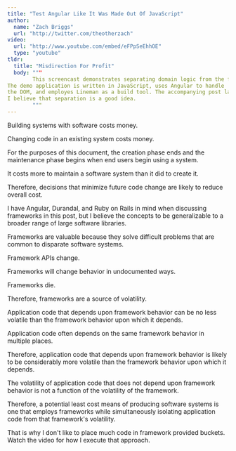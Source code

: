 ```yaml
---
title: "Test Angular Like It Was Made Out Of JavaScript"
author:
  name: "Zach Briggs"
  url: "http://twitter.com/theotherzach"
video:
  url: "http://www.youtube.com/embed/eFPpSeEhhOE"
  type: "youtube"
tldr:
  title: "Misdirection For Profit"
  body: """
        This screencast demonstrates separating domain logic from the framework
The demo application is written in JavaScript, uses Angular to handle
the DOM, and employes Lineman as a build tool. The accompanying post lays out the why
I believe that separation is a good idea.
        """
---
```

Building systems with software costs money.

Changing code in an existing system costs money.

For the purposes of this document, the creation phase ends and the maintenance phase begins when end users begin using a system.

It costs more to maintain a software system than it did to create it.

Therefore, decisions that minimize future code change are likely to reduce overall cost.

I have Angular, Durandal, and Ruby on Rails in mind when discussing frameworks in this post, but I believe the concepts to be generalizable to a broader range of large software libraries.

Frameworks are valuable because they solve difficult problems that are common to disparate software systems.

Framework APIs change.

Frameworks will change behavior in undocumented ways.

Frameworks die.

Therefore, frameworks are a source of volatility.

Application code that depends upon framework behavior can be no less volatile than the framework behavior upon which it depends.

Application code often depends on the same framework behavior in multiple places.

Therefore, application code that depends upon framework behavior is likely to be considerably more volatile than the framework behavior upon which it depends.

The volatility of application code that does not depend upon framework behavior is not a function of the volatility of the framework.

Therefore, a potential least cost means of producing software systems is one that employs frameworks while simultaneously isolating application code from that framework's volatility.

That is why I don't like to place much code in framework provided buckets. Watch the video for how I execute that approach.
